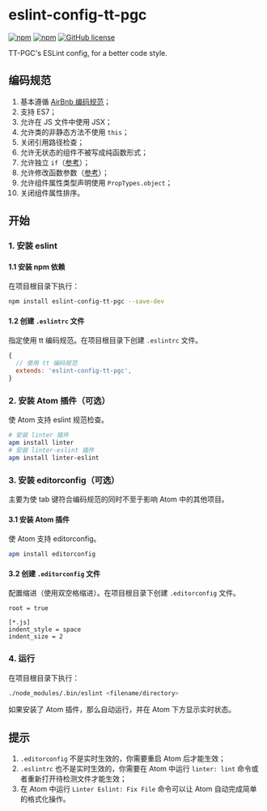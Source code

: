 # eslint-config-tt-pgc

[![npm](https://img.shields.io/npm/v/eslint-config-rnx.svg?maxAge=60)](https://www.npmjs.com/package/eslint-config-rnx)
[![npm](https://img.shields.io/npm/dt/eslint-config-rnx.svg?maxAge=60)](https://www.npmjs.com/package/eslint-config-rnx)
[![GitHub license](https://img.shields.io/badge/license-MIT-blue.svg)](https://raw.githubusercontent.com/dragonwong/eslint-config-rnx/master/LICENSE)

TT-PGC's ESLint config, for a better code style.

## 编码规范

1. 基本遵循 [AirBnb 编码规范](https://github.com/airbnb/javascript)；
2. 支持 ES7；
3. 允许在 JS 文件中使用 JSX；
4. 允许类的非静态方法不使用 `this`；
5. 关闭引用路径检查；
6. 允许无状态的组件不被写成纯函数形式；
7. 允许独立 `if`（[参考](http://eslint.org/docs/rules/no-lonely-if)）；
8. 允许修改函数参数（[参考](http://eslint.org/docs/rules/no-param-reassign)）；
9. 允许组件属性类型声明使用 `PropTypes.object`；
10. 关闭组件属性排序。

## 开始

### 1. 安装 eslint

#### 1.1 安装 npm 依赖

在项目根目录下执行：

```bash
npm install eslint-config-tt-pgc --save-dev
```

#### 1.2 创建 `.eslintrc` 文件

指定使用 tt 编码规范。在项目根目录下创建 `.eslintrc` 文件。

```js
{
  // 使用 tt 编码规范
  extends: 'eslint-config-tt-pgc',
}
```

### 2. 安装 Atom 插件（可选）

使 Atom 支持 eslint 规范检查。

```bash
# 安装 linter 插件
apm install linter
# 安装 linter-eslint 插件
apm install linter-eslint
```

### 3. 安装 editorconfig（可选）

主要为使 tab 键符合编码规范的同时不至于影响 Atom 中的其他项目。

#### 3.1 安装 Atom 插件

使 Atom 支持 editorconfig。

```bash
apm install editorconfig
```

#### 3.2 创建 `.editorconfig` 文件

配置缩进（使用双空格缩进）。在项目根目录下创建 `.editorconfig` 文件。

```
root = true

[*.js]
indent_style = space
indent_size = 2
```

### 4. 运行

在项目根目录下执行：

```bash
./node_modules/.bin/eslint <filename/directory>
```

如果安装了 Atom 插件，那么自动运行，并在 Atom 下方显示实时状态。

## 提示

1. `.editorconfig` 不是实时生效的，你需要重启 Atom 后才能生效；
2. `.eslintrc` 也不是实时生效的，你需要在 Atom 中运行 `linter: lint` 命令或者重新打开待检测文件才能生效；
3. 在 Atom 中运行 `Linter Eslint: Fix File` 命令可以让 Atom 自动完成简单的格式化操作。
